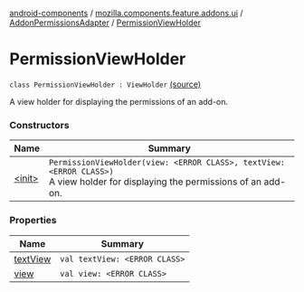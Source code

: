 [android-components](../../../index.md) / [mozilla.components.feature.addons.ui](../../index.md) / [AddonPermissionsAdapter](../index.md) / [PermissionViewHolder](./index.md)

# PermissionViewHolder

`class PermissionViewHolder : ViewHolder` [(source)](https://github.com/mozilla-mobile/android-components/blob/master/components/feature/addons/src/main/java/mozilla/components/feature/addons/ui/AddonPermissionsAdapter.kt#L44)

A view holder for displaying the permissions of an add-on.

### Constructors

| Name | Summary |
|---|---|
| [&lt;init&gt;](-init-.md) | `PermissionViewHolder(view: <ERROR CLASS>, textView: <ERROR CLASS>)`<br>A view holder for displaying the permissions of an add-on. |

### Properties

| Name | Summary |
|---|---|
| [textView](text-view.md) | `val textView: <ERROR CLASS>` |
| [view](view.md) | `val view: <ERROR CLASS>` |
